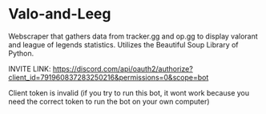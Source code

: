 # Valo-and-Leeg
Webscraper that gathers data from tracker.gg and op.gg to display valorant and league of legends statistics. Utilizes the Beautiful Soup Library of Python.


INVITE LINK: https://discord.com/api/oauth2/authorize?client_id=791960837283250216&permissions=0&scope=bot

Client token is invalid (if you try to run this bot, it wont work because you need the correct token to run the bot on your own computer)

